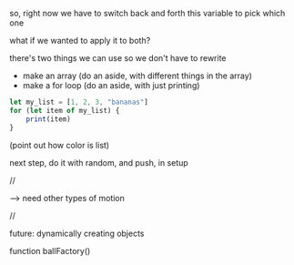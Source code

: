 

so, right now we have to switch back and forth this variable to pick which one

what if we wanted to apply it to both?

there's two things we can use so we don't have to rewrite

- make an array (do an aside, with different things in the array)
- make a for loop (do an aside, with just printing)
```js
let my_list = [1, 2, 3, "bananas"]
for (let item of my_list) {
    print(item)
}
```

(point out how color is list)


next step, do it with random, and push, in setup


//

--> need other types of motion


//

future: dynamically creating objects

function ballFactory()
